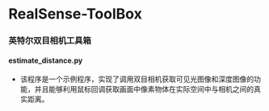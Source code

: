 # RealSense-ToolBox
### 英特尔双目相机工具箱
#### **estimate_distance.py**
- 该程序是一个示例程序，实现了调用双目相机获取可见光图像和深度图像的功能，并且能够利用鼠标回调获取画面中像素物体在实际空间中与相机之间的真实距离。
